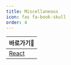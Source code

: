 ```yaml
---
title: Miscellaneous
icon: fas fa-book-skull
order: 4
---
```


<div class="table-wrapper">
  <table id="miscellaneousTable">
    <thead>
      <tr>
        <th onclick='document.getElementById("miscellaneousLink").classList.toggle("on");'>바로가기🚀</th>
      </tr>
    </thead>
    <tbody id="miscellaneousLink">
      <tr>
        <td><a href="#react">React</a></td>
      </tr>
    </tbody>
  </table>
</div>

